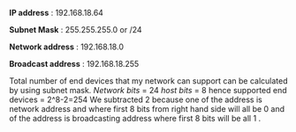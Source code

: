 ﻿
**IP address** : 192.168.18.64

**Subnet Mask** : 255.255.255.0 or /24

**Network address** : 192.168.18.0

**Broadcast address** : 192.168.18.255


Total number of end devices that my network can support can be calculated by using
subnet mask.
*Network bits* = 24
*host bits* = 8
hence supported end devices = 2^8-2=254
We subtracted 2 because one of the address is network address and where first 8
bits from right hand side will all be 0 and of the address is broadcasting address
where first 8 bits will be all 1 .


